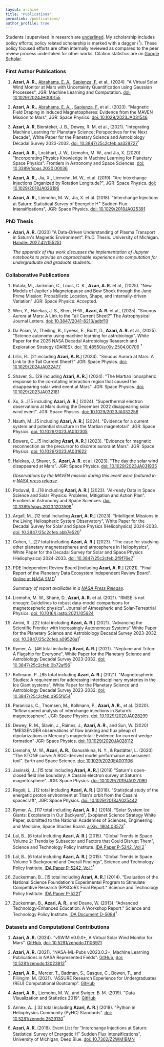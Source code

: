 ```yaml
---
layout: archive
title: "Publications"
permalink: /publications/
author_profile: true
---
```

Students I supervised in research are <ins>underlined</ins>. My scholarship includes policy efforts; policy related scholarship is marked with a dagger ($^{\dagger}$). These policy focused efforts are often internally reviewed as compared to the peer review process undertaken for other works. Citation statistics are on <a href="https://scholar.google.com/citations?hl=en&user=UdcGQbYAAAAJ">Google Scholar</a>.

### First Author Publications

1. **Azari, A. R.**, <ins>Abrahams, E. A.</ins>, <ins>Sapienza, F.</ins> et al., (2024). "A Virtual Solar Wind Monitor at Mars with Uncertainty Quantification using Gaussian Processes", JGR: Machine Learning and Computation. <a href="https://agupubs.onlinelibrary.wiley.com/doi/10.1029/2024JH000155">doi: 10.1029/2024JH000155</a>

1. **Azari, A. R.**,  <ins>Abrahams, E. A. </ins>,  <ins>Sapienza, F.</ins> et al., (2023). "Magnetic Field Draping in Induced Magnetospheres: Evidence from the MAVEN Mission to Mars", JGR: Space Physics. <a href="https://agupubs.onlinelibrary.wiley.com/doi/full/10.1029/2023JA031546">doi: 10.1029/2023JA031546</a>

1. **Azari, A. R**, Biersteker, J. B., Dewey, R. M. et al., (2021). "Integrating Machine Learning for Planetary Science: Perspectives for the Next Decade", White Paper for the Planetary Science and Astrobiology Decadal Survey 2023-2032. <a href="https://doi.org/10.3847/25c2cfeb.aa328727">doi: 10.3847/25c2cfeb.aa328727</a>$^{\dagger}$

1. **Azari, A. R.**, Lockhart, J. W., Liemohn, M. W., and Jia, X. (2020) "Incorporating Physics Knowledge in Machine Learning for Planetary Space Physics". Frontiers in Astronomy and Space Sciences. <a href="https://doi.org/10.3389/fspas.2020.00036">doi: 10.3389/fspas.2020.00036</a>

1. **Azari, A. R.**,  Jia, X., Liemohn, M. W., et al. (2019). "Are Interchange Injections Organized by Rotation Longitude?", JGR: Space Physics. <a href="https://doi.org/10.1029/2018JA026196">doi: 10.1029/2018JA026196</a>

1. **Azari, A. R.**, Liemohn, M. W., Jia, X. et al. (2018). "Interchange Injections at Saturn: Statistical Survey of Energetic H<sup>+</sup> Sudden Flux Intensifications", JGR: Space Physics. <a href="https://doi.org/10.1029/2018JA025391">doi: 10.1029/2018JA025391</a>

### PhD Thesis

*  **Azari, A. R.** (2020) "A Data-Driven Understanding of Plasma Transport in Saturn's Magnetic Environment". Ph.D. Thesis. University of Michigan. <a href="https://deepblue.lib.umich.edu/handle/2027.42/155251">Handle: 2027.42/155251</a>

    *The appendix of this work discusses the implementation of Jupyter notebooks to provide an approachable experience into computation for undergraduate and graduate students.*

### Collaborative Publications

1. Rutala, M., Jackman, C., Louis, C. K., **Azari, A. R.** et al., (2025). "New Models of Jupiter's Magnetopause and Bow Shock through the Juno Prime Mission: Probabilistic Location, Shape, and Internally-driven Variation" JGR: Space Physics. Accepted.

1. Wen, Y., Halekas, J. S., Shen, H-W., **Azari, A. R.** et al., (2025). "Sinuous Aurora at Mars: A Link to the Tail Current Sheet?" The Astrophysical Journal Letters. <a href="https://iopscience.iop.org/article/10.3847/2041-8213/adbf10">doi: 10.3847/2041-8213/adbf10</a>

1. Da Poian, V., Theiling, B., Lyness, E., Burtt, D., **Azari, A. R.** et al., (2025). "Science autonomy using machine learning for astrobiology". White Paper for the 2025 NASA Decadal Astrobiology Research and Exploration Strategy (DARES). <a href="https://doi.org/10.48550/arXiv.2504.00709">doi: 10.48550/arXiv.2504.00709</a> $^{\dagger}$

1. Lillis, R...[21 including **Azari, A. R.**] (2024). "Sinuous Aurora at Mars: A Link to the Tail Current Sheet?" JGR: Space Physics. <a href="https://agupubs.onlinelibrary.wiley.com/doi/full/10.1029/2024JA032477">doi: 10.1029/2024JA032477</a>
    
1. Shaver, S...[29 including **Azari, A. R.**] (2024). "The Martian ionospheric response to the co‐rotating interaction region that caused the disappearing solar wind event at Mars".  JGR: Space Physics. <a href="https://agupubs.onlinelibrary.wiley.com/doi/full/10.1029/2023JA032181">doi: 10.1029/2023JA032181</a>

1. Xu, S...[15 including **Azari, A. R.**] (2024). "Superthermal electron observations at Mars during the December 2022 disappearing solar wind event". JGR: Space Physics. <a href="https://agupubs.onlinelibrary.wiley.com/doi/abs/10.1029/2023JA032258">doi: 10.1029/2023JA032258</a>

1. Nauth, M...[5 including **Azari, A. R.**] (2024). "Evidence for a current system and potential structure in the Martian magnetotail". JGR: Space Physics. <a href="https://agupubs.onlinelibrary.wiley.com/doi/full/10.1029/2023JA032305">doi: 10.1029/2023JA032305</a>

1. Bowers, C...[5 including **Azari, A. R.**] (2023). "Evidence for magnetic reconnection as the precursor to discrete aurora at Mars". JGR: Space Physics. <a href="https://agupubs.onlinelibrary.wiley.com/doi/full/10.1029/2023JA031622">doi: 10.1029/2023JA031622</a>

1. Halekas, J, Shaver, S., **Azari, A. R.** et al. (2023). "The day the solar wind disappeared at Mars". JGR: Space Physics. <a href="https://agupubs.onlinelibrary.wiley.com/doi/full/10.1029/2023JA031935">doi: 10.1029/2023JA031935</a>
  
   *Observations by the MAVEN mission during this event were featured in a <a href="https://www.nasa.gov/missions/maven/nasas-maven-observes-the-disappearing-solar-wind/">NASA press release</a>.*

1. Poduval, B...[18 including **Azari, A. R.**] (2023). "AI-ready Data in Space Science and Solar Physics: Problems, Mitigation and Action Plan". Frontiers in Astronomy and Space Sciences. <a href="https://www.frontiersin.org/articles/10.3389/fspas.2023.1203598">doi: 10.3389/fspas.2023.1203598</a>$^{\dagger}$

1. Argall, M...[12 total including **Azari, A. R.**] (2023). "Intelligent Missions in the Living Heliospheric System Observatory", White Paper for the Decadal Survey for Solar and Space Physics (Heliophysics) 2024-2033. <a href="https://doi.org/10.3847/25c2cfeb.abb7e520">doi: 10.3847/25c2cfeb.abb7e520</a>$^{\dagger}$
    
1. Cohen, I...[27 total including **Azari, A. R.**] (2023). "The case for studying other planetary magnetospheres and atmospheres in Heliophysics", White Paper for the Decadal Survey for Solar and Space Physics (Heliophysics) 2024-2033. <a href="https://doi.org/10.3847/25c2cfeb.2f9f76e7">doi: 10.3847/25c2cfeb.2f9f76e7</a>$^{\dagger}$

1. PDE Independent Review Board [including **Azari, A. R.**] (2021). "Final Report of the Planetary Data Ecosystem Independent Review Board". <a href="https://smd-cms.nasa.gov/wp-content/uploads/2023/05/PDEIRBFinalReport-1.pdf">Online at NASA SMD</a>$^{\dagger}$

   *Summary of report availiable in a <a href="https://www.nasa.gov/feature/planetary-data-ecosystem-independent-review-board-delivers-final-report-to-nasa">NASA Press Release</a>.*

1. Liemohn, M. W., Shane, D., **Azari, A. R.** et al. (2021). "RMSE is not enough: Guidelines to robust data-model comparisons for magnetospheric physics". Journal of Atmospheric and Solar-Terrestrial Physics. <a href="https://doi.org/10.1016/j.jastp.2021.105624">doi: 10.1016/j.jastp.2021.105624</a>

1. Amini, R...[22 total including **Azari, A. R.**] (2021). "Advancing the Scientific Frontier with Increasingly Autonomous Systems" White Paper for the Planetary Science and Astrobiology Decadal Survey 2023-2032. <a href="https://doi.org/10.3847/25c2cfeb.a09526a1">doi: 10.3847/25c2cfeb.a09526a1</a>$^{\dagger}$

1. Rymer, A...[46 total including **Azari, A. R.**] (2021). "Neptune and Triton: A Flagship for Everyone", White Paper for the Planetary Science and Astrobiology Decadal Survey 2023-2032. <a href="https://doi.org/10.3847/25c2cfeb.0b72af56">doi: 10.3847/25c2cfeb.0b72af56</a>$^{\dagger}$

1. Kollmann, P...[85 total including **Azari, A. R.**] (2021). "Magnetospheric Studies: A requirement for addressing interdisciplinary mysteries in the Ice Giant systems", White Paper for the Planetary Science and Astrobiology Decadal Survey 2023-2032. <a href="https://doi.org/10.3847/25c2cfeb.d955f654">doi: 10.3847/25c2cfeb.d955f654</a>$^{\dagger}$

1. Paranicas, C., Thomsen, M., Kollmann, P., **Azari, A. R.**, et al. (2020). “Inflow speed analysis of interchange injections in Saturn’s magnetosphere”. JGR: Space Physics. <a href="https://doi.org/10.1029/2020JA028299">doi: 10.1029/2020JA028299</a>

1. Dewey, R. M., Slavin, J., Raines, J., **Azari, A. R.**, and Sun, W. (2020) "MESSENGER observations of flow braking and flux pileup of dipolarizations in Mercury's magnetotail: Evidence for current wedge formation" JGR: Space Physics. <a href="https://doi.org/10.1029/2020JA028112">doi: 10.1029/2020JA028112</a>

1. Liemohn, M. W., **Azari, A. R.**, Ganushkina, N. Y., \&  Rastätter, L. (2020) "The STONE curve: A ROC-derived model performance assessment tool". Earth and Space Science. <a href="https://doi.org/10.1029/2020EA001106">doi: 10.1029/2020EA001106</a>

1. Jasinski, J...[15 total including **Azari, A. R.**] (2019) "Saturn's open-closed field line boundary: A Cassini electron survey at Saturn's magnetosphere". JGR: Space Physics. <a href="https://doi.org/10.1029/2019JA027090">doi: 10.1029/2019JA027090</a>

1. Regoli, L...[12 total including **Azari, A. R.**] (2018). "Statistical study of the energetic proton environment at Titan's orbit from the Cassini spacecraft", JGR: Space Physics. <a href="https://doi.org/10.1029/2018JA025442">doi: 10.1029/2018JA025442</a>

1. Rymer, A...[117 total including **Azari, A. R.**] (2018). "Solar System Ice Giants: Exoplanets in Our Backyard", Exoplanet Science Strategy White Paper, submitted to the National Academies of Sciences, Engineering and Medicine, Space Studies Board. <a href="https://arxiv.org/abs/1804.03573">arXiv: 1804.03573</a>$^{\dagger}$

1. Lal, B...[6 total including **Azari, A. R.**]  (2015). "Global Trends in Space Volume 2: Trends by Subsector and Factors that Could Disrupt Them", Science and Technology Policy Institute. <a href="https://www.ida.org/research-and-publications/publications/all/g/gl/global-trends-in-space-volume-2-trends-by-subsector-and-factors-that-could-disrupt-them">IDA Paper P-5242, Vol 2</a>$^{\dagger}$

1. Lal, B...[6 total including **Azari, A. R.**] (2015). "Global Trends in Space Volume 1: Background and Overall Findings", Science and Technology Policy Institute. <a href="https://www.ida.org/research-and-publications/publications/all/g/gl/global-trends-in-space-volume-1-background-and-overall-findings">IDA Paper P-5242, Vol 1</a>$^{\dagger}$

1. Zuckerman, B...[15 total including **Azari, A. R.**] (2014). "Evaluation of the National Science Foundation's Experimental Program to Stimulate Competitive Research (EPSCoR): Final Report." Science and Technology Policy Institute. <a href="https://www.ida.org/research-and-publications/publications/all/e/ev/evaluation-of-the-national-science-foundations-experimental-program-to-stimulate-competitive-researc">IDA Paper P-5221</a>$^{\dagger}$

1. Zuckerman, B., **Azari, A. R.**, and Doane, W. (2013). "Advanced Technology-Enhanced Education: A Workshop Report." Science and Technology Policy Institute. <a href="https://www.ida.org/research-and-publications/publications/all/a/ad/advancing-technology-enhanced-education-a-workshop-report">IDA Document D-5084</a>$^{\dagger}$

### Datasets and Computational Contributions

1. **Azari, A. R.** (2024). "vSWIM v0.0.0+, A Virtual Solar Wind Monitor for Mars". <a href="https://github.com/abbyazari/vSWIM">GitHub</a>, <a href="https://doi.org/10.5281/zenodo.11106971">doi: 10.5281/zenodo.11106971</a>

 1. **Azari, A. R.** (2021). "NASA-ML-Pubs v2023.0.2+, Machine Learning Publications in NASA Represented Fields". <a href="https://github.com/abbyazari/NASA-ML-Pubs">GitHub</a>, <a href="https://zenodo.org/doi/10.5281/zenodo.13023912">doi: 10.5281/zenodo.13023912</a>$^{\dagger}$

1. **Azari, A. R.**, Mercer, T., Badman, S., Gasque, C., Bowen, T., and Fillingim, M. (2021). "ASSURE Research Experience for Undergraduates (REU) Computational Bootcamp". <a href="https://github.com/abbyazari/ASSURE-REU">GitHub</a> 

1. **Azari, A. R.**, Liemohn, M. W., and Swiger, B. M. (2019). "Data Visualization and Statistics 2019". <a href="https://github.com/abbyazari/data_vis_statistics_geosciences">GitHub</a>

1. Annex, A...[ 32 total including **Azari, A. R.**] (2018). "Python in Heliophysics Community (PyHC) Standards". <a href="https://zenodo.org/record/2529131">doi: 10.5281/zenodo.2529130</a>$^{\dagger}$

1. **Azari, A. R.** (2018). Event List for "Interchange Injections at Saturn: Statistical Survey of Energetic H<sup>+</sup> Sudden Flux Intensifications". University of Michigan, Deep Blue. <a href="https://deepblue.lib.umich.edu/data/concern/data_sets/3n203z679">doi: 10.7302/Z2WM1BMN</a>

<!-- {% if author.googlescholar %}
  You can also find my articles on <u><a href="{{author.googlescholar}}">my Google Scholar profile</a>.</u>
{% endif %} ---> 

<!-- {% include base_path %} ---> 

<!-- {% for post in site.publications reversed %}
  {% include archive-single.html %}
{% endfor %} ---> 
